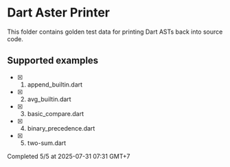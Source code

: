 # Dart Aster Printer

This folder contains golden test data for printing Dart ASTs back into source code.

## Supported examples

- [x] 1. append_builtin.dart
- [x] 2. avg_builtin.dart
- [x] 3. basic_compare.dart
- [x] 4. binary_precedence.dart
- [x] 5. two-sum.dart

Completed 5/5 at 2025-07-31 07:31 GMT+7

